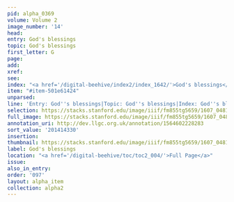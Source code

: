 ```yaml
---
pid: alpha_0369
volume: Volume 2
image_number: '14'
head:
entry: God's blessings
topic: God's blessings
first_letter: G
page:
add:
xref:
see:
index: "<a href='/digital-beehive/index2/index_1642/'>God's blessings</a>"
item: "#item-501e61424"
unparsed:
line: 'Entry: God''s blessings|Topic: God''s blessings|Index: God''s blessings|#item-501e61424'
selection: https://stacks.stanford.edu/image/iiif/fm855tg5659/1607_0481/754,4330,2940,676/full/0/default.jpg
full_image: https://stacks.stanford.edu/image/iiif/fm855tg5659/1607_0481/full/full/0/default.jpg
annotation_uri: http://dev.llgc.org.uk/annotation/1564602228283
sort_value: '201414330'
insertion:
thumbnail: https://stacks.stanford.edu/image/iiif/fm855tg5659/1607_0481/754,4330,600,180/250,/0/default.jpg
label: God's blessings
location: "<a href='/digital-beehive/toc/toc2_004/'>Full Page</a>"
issue:
also_in_entry:
order: '097'
layout: alpha_item
collection: alpha2
---
```

